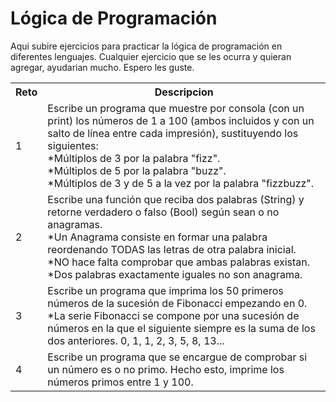 # Lógica de Programación

Aqui subire ejercicios para practicar la lógica de programación en diferentes lenguajes.
Cualquier ejercicio que se les ocurra y quieran agregar, ayudarian mucho.
Espero les guste.

 <table>
  <tr>
    <th>Reto</th>
    <th>Descripcion</th>
  </tr>
  <tr>
    <td>1</td>
    <td>Escribe un programa que muestre por consola (con un print) los números de 1 a 100 (ambos incluidos y con un salto de línea entre cada impresión), sustituyendo los siguientes:<br>
    *Múltiplos de 3 por la palabra "fizz".<br>
    *Múltiplos de 5 por la palabra "buzz".<br>
    *Múltiplos de 3 y de 5 a la vez por la palabra "fizzbuzz".</td>
  </tr>
  <tr>
    <td>2</td>
    <td>Escribe una función que reciba dos palabras (String) y retorne verdadero o falso (Bool) según sean o no anagramas.<br>
    *Un Anagrama consiste en formar una palabra reordenando TODAS las letras de otra palabra inicial.<br>
    *NO hace falta comprobar que ambas palabras existan.<br>
    *Dos palabras exactamente iguales no son anagrama.
  </tr>
  <tr>
    <td>3</td>
    <td>Escribe un programa que imprima los 50 primeros números de la sucesión de Fibonacci empezando en 0.<br>
    *La serie Fibonacci se compone por una sucesión de números en la que el siguiente siempre es la suma de los dos anteriores. 0, 1, 1, 2, 3, 5, 8, 13...
  </tr>
  <tr>
    <td>4</td>
    <td>Escribe un programa que se encargue de comprobar si un número es o no primo. Hecho esto, imprime los números primos entre 1 y 100.
  </tr>
</table>
